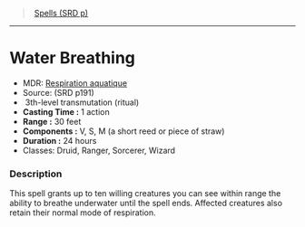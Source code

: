 ﻿---
!SpellItem
Name: Water Breathing
AltName: '[Respiration aquatique](hd_spells_respiration_aquatique.md)'
Type: transmutation
Level: 3
CastingTime: 1 action
Range: 30 feet
Components: V, S, M (a short reed or piece of straw)
Duration: 24 hours
Classes: Druid, Ranger, Sorcerer, Wizard
Family: SpellVO
Source: (SRD p191)
Ritual: ritual
Id: spells_vo.md#water-breathing
ParentLink: spells_vo.md#spells-srd-p
ParentName: Spells (SRD p)
NameLevel: 1
Attributes:
  Name: Water Breathing
  Markdown: >+
    # <!--Name-->Water Breathing<!--/Name-->


    - MDR: <!--AltName-->[Respiration aquatique](hd_spells_respiration_aquatique.md)<!--/AltName-->

    - Source: <!--Source-->(SRD p191)<!--/Source-->

    -  <!--Level-->3<!--/Level-->th-level <!--Type-->transmutation<!--/Type--> (<!--Ritual-->ritual<!--/Ritual-->)

    - **Casting Time :** <!--CastingTime-->1 action<!--/CastingTime-->

    - **Range :** <!--Range-->30 feet<!--/Range-->

    - **Components :** <!--Components-->V, S, M (a short reed or piece of straw)<!--/Components-->

    - **Duration :** <!--Duration-->24 hours<!--/Duration-->

    - Classes: <!--Classes-->Druid, Ranger, Sorcerer, Wizard<!--/Classes-->


    ### Description


    This spell grants up to ten willing creatures you can see within range the ability to breathe underwater until the spell ends. Affected creatures also retain their normal mode of respiration.

  AltName: '[Respiration aquatique](hd_spells_respiration_aquatique.md)'
  Source: (SRD p191)
  Level: 3
  Type: transmutation
  Ritual: ritual
  CastingTime: 1 action
  Range: 30 feet
  Components: V, S, M (a short reed or piece of straw)
  Duration: 24 hours
  Classes: Druid, Ranger, Sorcerer, Wizard
AttributesDictionary: >+
  Name: Water Breathing

  Markdown: >+

    # <!--Name-->Water Breathing<!--/Name-->





    - MDR: <!--AltName-->[Respiration aquatique](hd_spells_respiration_aquatique.md)<!--/AltName-->



    - Source: <!--Source-->(SRD p191)<!--/Source-->



    -  <!--Level-->3<!--/Level-->th-level <!--Type-->transmutation<!--/Type--> (<!--Ritual-->ritual<!--/Ritual-->)



    - **Casting Time :** <!--CastingTime-->1 action<!--/CastingTime-->



    - **Range :** <!--Range-->30 feet<!--/Range-->



    - **Components :** <!--Components-->V, S, M (a short reed or piece of straw)<!--/Components-->



    - **Duration :** <!--Duration-->24 hours<!--/Duration-->



    - Classes: <!--Classes-->Druid, Ranger, Sorcerer, Wizard<!--/Classes-->





    ### Description





    This spell grants up to ten willing creatures you can see within range the ability to breathe underwater until the spell ends. Affected creatures also retain their normal mode of respiration.



  AltName: '[Respiration aquatique](hd_spells_respiration_aquatique.md)'

  Source: (SRD p191)

  Level: 3

  Type: transmutation

  Ritual: ritual

  CastingTime: 1 action

  Range: 30 feet

  Components: V, S, M (a short reed or piece of straw)

  Duration: 24 hours

  Classes: Druid, Ranger, Sorcerer, Wizard

---
> [Spells (SRD p)](srd_spells.md)

---

# Water Breathing

- MDR: [Respiration aquatique](hd_spells_respiration_aquatique.md)
- Source: (SRD p191)
-  3th-level transmutation (ritual)
- **Casting Time :** 1 action
- **Range :** 30 feet
- **Components :** V, S, M (a short reed or piece of straw)
- **Duration :** 24 hours
- Classes: Druid, Ranger, Sorcerer, Wizard

### Description

This spell grants up to ten willing creatures you can see within range the ability to breathe underwater until the spell ends. Affected creatures also retain their normal mode of respiration.

